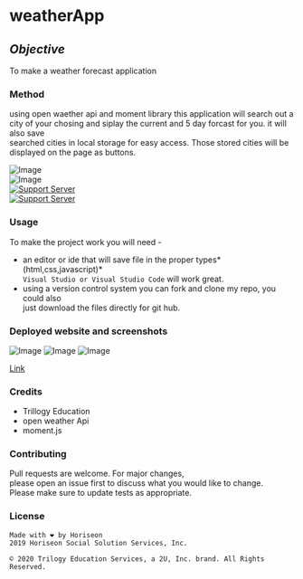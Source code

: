 # weatherApp


## *Objective* 
To make a weather forecast application

### Method
using open waether api and moment library this application will search out a city of your chosing and siplay the current and 5 day forcast for you. it will also save<br>
searched cities in local storage for easy access. Those stored cities will be displayed on the page as buttons.


![Image](https://img.shields.io/badge/languages-html%20%7C%20css%20%7C%20javascript-blue)<br>
![Image](https://img.shields.io/website?down_color=red&down_message=Down&style=plastic&up_color=Lightgreen&up_message=Up&url=https%3A%2F%2Frickycohen88.github.io%2FweatherApp%2F)<br>
[![Support Server](https://img.shields.io/discord/758849764959191071.svg?color=7289da&label=UofMcohort&logo=discord&style=flat-square)](https://discord.gg/HaWKVB6)<br>
[![Support Server](https://img.shields.io/discord/568508644669390905.svg?color=7289da&label=Personal&logo=discord&style=pastic)](https://discord.gg/Sj6HrJQ)




### Usage 

To make the project work you will need -
* an editor or ide that will save file in the proper types*(html,css,javascript)* <br>
`Visual Studio or Visual Studio Code` will work great.
* using a version control system you can fork and clone my repo, you could also<br>
just download the files directly for git hub.

### Deployed website and screenshots
![Image](images/title.JPG "website title")
![Image](images/Screen1.JPG "Screenshot 1")
![Image](images/screen2.JPG "Screenshot 2")

[Link](https://rickycohen88.github.io/weatherApp/)

### Credits
* Trillogy Education
* open weather Api
* moment.js
### Contributing
Pull requests are welcome. For major changes,<br>
please open an issue first to discuss what you would like to change.<br>
 Please make sure to update tests as appropriate.


### License

    Made with ❤️️ by Horiseon
    2019 Horiseon Social Solution Services, Inc.
    
    © 2020 Trilogy Education Services, a 2U, Inc. brand. All Rights Reserved.


   